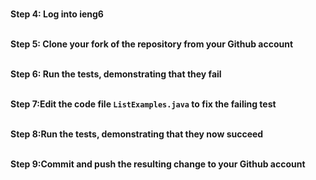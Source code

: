 <br>**Step 4: Log into ieng6** 

<br>**Step 5: Clone your fork of the repository from your Github account**

<br>**Step 6: Run the tests, demonstrating that they fail**

<br>**Step 7:Edit the code file `ListExamples.java` to fix the failing test**

<br>**Step 8:Run the tests, demonstrating that they now succeed**

<br>**Step 9:Commit and push the resulting change to your Github account**


